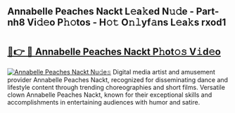 ## Annabelle Peaches Nackt L𝚎a𝚔ed N𝚞𝚍e - Part-nh8 Vi𝚍𝚎o P𝚑𝚘tos - H𝚘𝚝 O𝚗𝚕yf𝚊ns L𝚎a𝚔s rxod1

# <h2><a href="http://kf3eo6i.oniu.top/?m=Annabelle+Peaches+Nackt">🔗👉 🔴 Annabelle Peaches Nackt P𝚑ot𝚘𝚜 V𝚒d𝚎o</a></h2>

[![Annabelle Peaches Nackt Nu𝚍e𝚜](https://i.imgur.com/0qMVB7G.gif)](http://kf3eo6i.oniu.top/?m=Annabelle+Peaches+Nackt)
Digital media artist and amusement provider Annabelle Peaches Nackt, recognized for disseminating dance and lifestyle content through trending choreographies and short films. Versatile clown Annabelle Peaches Nackt, known for their exceptional skills and accomplishments in entertaining audiences with humor and satire.  
